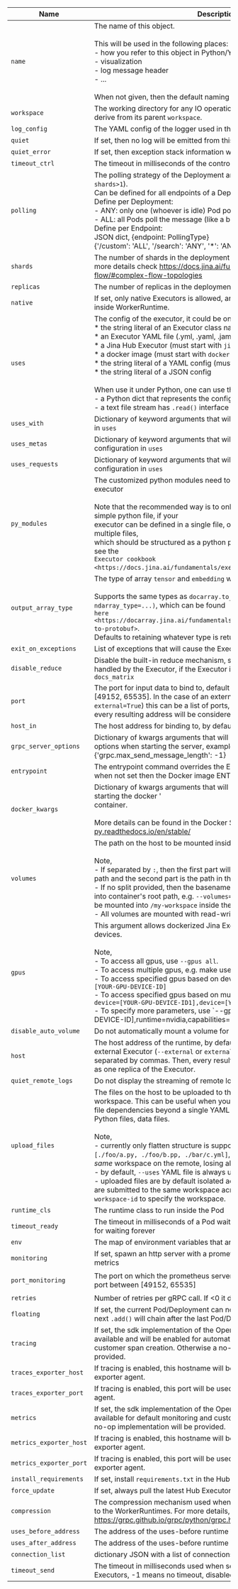 | Name | Description | Type | Default |
|----|----|----|----|
| `name` | The name of this object.<br><br>    This will be used in the following places:<br>    - how you refer to this object in Python/YAML/CLI<br>    - visualization<br>    - log message header<br>    - ...<br><br>    When not given, then the default naming strategy will apply. | `string` | `None` |
| `workspace` | The working directory for any IO operations in this object. If not set, then derive from its parent `workspace`. | `string` | `None` |
| `log_config` | The YAML config of the logger used in this object. | `string` | `default` |
| `quiet` | If set, then no log will be emitted from this object. | `boolean` | `False` |
| `quiet_error` | If set, then exception stack information will not be added to the log | `boolean` | `False` |
| `timeout_ctrl` | The timeout in milliseconds of the control request, -1 for waiting forever | `number` | `60` |
| `polling` | The polling strategy of the Deployment and its endpoints (when `shards>1`).<br>    Can be defined for all endpoints of a Deployment or by endpoint.<br>    Define per Deployment:<br>    - ANY: only one (whoever is idle) Pod polls the message<br>    - ALL: all Pods poll the message (like a broadcast)<br>    Define per Endpoint:<br>    JSON dict, {endpoint: PollingType}<br>    {'/custom': 'ALL', '/search': 'ANY', '*': 'ANY'} | `string` | `ANY` |
| `shards` | The number of shards in the deployment running at the same time. For more details check https://docs.jina.ai/fundamentals/flow/create-flow/#complex-flow-topologies | `number` | `1` |
| `replicas` | The number of replicas in the deployment | `number` | `1` |
| `native` | If set, only native Executors is allowed, and the Executor is always run inside WorkerRuntime. | `boolean` | `False` |
| `uses` | The config of the executor, it could be one of the followings:<br>        * the string literal of an Executor class name<br>        * an Executor YAML file (.yml, .yaml, .jaml)<br>        * a Jina Hub Executor (must start with `jinahub://` or `jinahub+docker://`)<br>        * a docker image (must start with `docker://`)<br>        * the string literal of a YAML config (must start with `!` or `jtype: `)<br>        * the string literal of a JSON config<br><br>        When use it under Python, one can use the following values additionally:<br>        - a Python dict that represents the config<br>        - a text file stream has `.read()` interface | `string` | `BaseExecutor` |
| `uses_with` | Dictionary of keyword arguments that will override the `with` configuration in `uses` | `object` | `None` |
| `uses_metas` | Dictionary of keyword arguments that will override the `metas` configuration in `uses` | `object` | `None` |
| `uses_requests` | Dictionary of keyword arguments that will override the `requests` configuration in `uses` | `object` | `None` |
| `py_modules` | The customized python modules need to be imported before loading the executor<br><br>Note that the recommended way is to only import a single module - a simple python file, if your<br>executor can be defined in a single file, or an ``__init__.py`` file if you have multiple files,<br>which should be structured as a python package. For more details, please see the<br>`Executor cookbook <https://docs.jina.ai/fundamentals/executor/executor-files/>`__ | `array` | `None` |
| `output_array_type` | The type of array `tensor` and `embedding` will be serialized to.<br><br>Supports the same types as `docarray.to_protobuf(.., ndarray_type=...)`, which can be found <br>`here <https://docarray.jina.ai/fundamentals/document/serialization/#from-to-protobuf>`.<br>Defaults to retaining whatever type is returned by the Executor. | `string` | `None` |
| `exit_on_exceptions` | List of exceptions that will cause the Executor to shut down. | `array` | `[]` |
| `disable_reduce` | Disable the built-in reduce mechanism, set this if the reduction is to be handled by the Executor, if the Executor is expected to handle `docs_matrix` | `boolean` | `False` |
| `port` | The port for input data to bind to, default is a random port between [49152, 65535]. In the case of an external Executor (`--external` or `external=True`) this can be a list of ports, separated by commas. Then, every resulting address will be considered as one replica of the Executor. | `string` | `random in [49152, 65535]` |
| `host_in` | The host address for binding to, by default it is 0.0.0.0 | `string` | `0.0.0.0` |
| `grpc_server_options` | Dictionary of kwargs arguments that will be passed to the grpc server as options when starting the server, example : {'grpc.max_send_message_length': -1} | `object` | `None` |
| `entrypoint` | The entrypoint command overrides the ENTRYPOINT in Docker image. when not set then the Docker image ENTRYPOINT takes effective. | `string` | `None` |
| `docker_kwargs` | Dictionary of kwargs arguments that will be passed to Docker SDK when starting the docker '<br>container. <br><br>More details can be found in the Docker SDK docs:  https://docker-py.readthedocs.io/en/stable/ | `object` | `None` |
| `volumes` | The path on the host to be mounted inside the container. <br><br>Note, <br>- If separated by `:`, then the first part will be considered as the local host path and the second part is the path in the container system. <br>- If no split provided, then the basename of that directory will be mounted into container's root path, e.g. `--volumes="/user/test/my-workspace"` will be mounted into `/my-workspace` inside the container. <br>- All volumes are mounted with read-write mode. | `array` | `None` |
| `gpus` | This argument allows dockerized Jina Executors to discover local gpu devices.<br>    <br>    Note, <br>    - To access all gpus, use `--gpus all`.<br>    - To access multiple gpus, e.g. make use of 2 gpus, use `--gpus 2`.<br>    - To access specified gpus based on device id, use `--gpus device=[YOUR-GPU-DEVICE-ID]`<br>    - To access specified gpus based on multiple device id, use `--gpus device=[YOUR-GPU-DEVICE-ID1],device=[YOUR-GPU-DEVICE-ID2]`<br>    - To specify more parameters, use `--gpus device=[YOUR-GPU-DEVICE-ID],runtime=nvidia,capabilities=display | `string` | `None` |
| `disable_auto_volume` | Do not automatically mount a volume for dockerized Executors. | `boolean` | `False` |
| `host` | The host address of the runtime, by default it is 0.0.0.0. In the case of an external Executor (`--external` or `external=True`) this can be a list of hosts, separated by commas. Then, every resulting address will be considered as one replica of the Executor. | `string` | `0.0.0.0` |
| `quiet_remote_logs` | Do not display the streaming of remote logs on local console | `boolean` | `False` |
| `upload_files` | The files on the host to be uploaded to the remote<br>workspace. This can be useful when your Deployment has more<br>file dependencies beyond a single YAML file, e.g.<br>Python files, data files.<br><br>Note,<br>- currently only flatten structure is supported, which means if you upload `[./foo/a.py, ./foo/b.pp, ./bar/c.yml]`, then they will be put under the _same_ workspace on the remote, losing all hierarchies.<br>- by default, `--uses` YAML file is always uploaded.<br>- uploaded files are by default isolated across the runs. To ensure files are submitted to the same workspace across different runs, use `--workspace-id` to specify the workspace. | `array` | `None` |
| `runtime_cls` | The runtime class to run inside the Pod | `string` | `WorkerRuntime` |
| `timeout_ready` | The timeout in milliseconds of a Pod waits for the runtime to be ready, -1 for waiting forever | `number` | `600000` |
| `env` | The map of environment variables that are available inside runtime | `object` | `None` |
| `monitoring` | If set, spawn an http server with a prometheus endpoint to expose metrics | `boolean` | `False` |
| `port_monitoring` | The port on which the prometheus server is exposed, default is a random port between [49152, 65535] | `string` | `random in [49152, 65535]` |
| `retries` | Number of retries per gRPC call. If <0 it defaults to max(3, num_replicas) | `number` | `-1` |
| `floating` | If set, the current Pod/Deployment can not be further chained, and the next `.add()` will chain after the last Pod/Deployment not this current one. | `boolean` | `False` |
| `tracing` | If set, the sdk implementation of the OpenTelemetry tracer will be available and will be enabled for automatic tracing of requests and customer span creation. Otherwise a no-op implementation will be provided. | `boolean` | `False` |
| `traces_exporter_host` | If tracing is enabled, this hostname will be used to configure the trace exporter agent. | `string` | `None` |
| `traces_exporter_port` | If tracing is enabled, this port will be used to configure the trace exporter agent. | `number` | `None` |
| `metrics` | If set, the sdk implementation of the OpenTelemetry metrics will be available for default monitoring and custom measurements. Otherwise a no-op implementation will be provided. | `boolean` | `False` |
| `metrics_exporter_host` | If tracing is enabled, this hostname will be used to configure the metrics exporter agent. | `string` | `None` |
| `metrics_exporter_port` | If tracing is enabled, this port will be used to configure the metrics exporter agent. | `number` | `None` |
| `install_requirements` | If set, install `requirements.txt` in the Hub Executor bundle to local | `boolean` | `False` |
| `force_update` | If set, always pull the latest Hub Executor bundle even it exists on local | `boolean` | `False` |
| `compression` | The compression mechanism used when sending requests from the Head to the WorkerRuntimes. For more details, check https://grpc.github.io/grpc/python/grpc.html#compression. | `string` | `None` |
| `uses_before_address` | The address of the uses-before runtime | `string` | `None` |
| `uses_after_address` | The address of the uses-before runtime | `string` | `None` |
| `connection_list` | dictionary JSON with a list of connections to configure | `string` | `None` |
| `timeout_send` | The timeout in milliseconds used when sending data requests to Executors, -1 means no timeout, disabled by default | `number` | `None` |